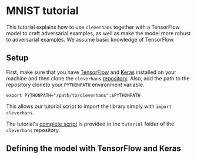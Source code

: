 # MNIST tutorial

This tutorial explains how to use `cleverhans` together 
with a TensorFlow model to craft adversarial examples, 
as well as make the model more robust to adversarial 
examples. We assume basic knowledge of TensorFlow. 

## Setup

First, make sure that you have [TensorFlow](https://www.tensorflow.org/versions/r0.10/get_started/os_setup.html#download-and-setup) 
and [Keras](https://keras.io/#installation) installed on
your machine and then clone the `cleverhans` 
[repository](https://github.com/openai/cleverhans).
Also, add the path to the repository cloneto your 
`PYTHONPATH` environment variable. 
```
export PYTHONPATH="/path/to/cleverhans":$PYTHONPATH
```
This allows our tutorial script to import the library 
simply with `import cleverhans`. 

The tutorial's [complete script](https://github.com/openai/cleverhans/blob/master/tutorials/mnist_tutorial.py) 
is provided in the `tutorial` folder of the 
`cleverhans` repository. 

## Defining the model with TensorFlow and Keras


